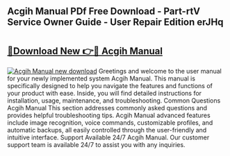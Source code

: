 ## Acgih Manual PDf Free Download - Part-rtV Service Owner Guide - User Repair Edition erJHq

# <h2><a href="http://bc13356.oget.top/?id=Acgih+Manual">🔗Download New 👉🔴 Acgih Manual</a></h2>

[![Acgih Manual new download](https://i.imgur.com/5g1atiW.png)](http://bc13356.oget.top/?id=Acgih+Manual)
Greetings and welcome to the user manual for your newly implemented system Acgih Manual. This manual is specifically designed to help you navigate the features and functions of your product with ease. Inside, you will find detailed instructions for installation, usage, maintenance, and troubleshooting. Common Questions Acgih Manual This section addresses commonly asked questions and provides helpful troubleshooting tips. Acgih Manual advanced features include image recognition, voice commands, customizable profiles, and automatic backups, all easily controlled through the user-friendly and intuitive interface. Support Available 24/7 Acgih Manual. Our customer support team is available 24/7 to assist you with any inquiries.
